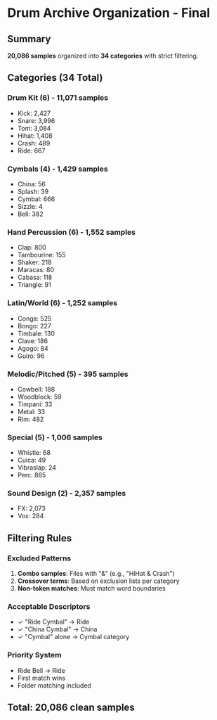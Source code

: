 # Drum Archive Organization - Final

## Summary
**20,086 samples** organized into **34 categories** with strict filtering.

## Categories (34 Total)

### Drum Kit (6) - 11,071 samples
- Kick: 2,427
- Snare: 3,996
- Tom: 3,084
- Hihat: 1,408
- Crash: 489
- Ride: 667

### Cymbals (4) - 1,429 samples
- China: 56
- Splash: 39
- Cymbal: 666
- Sizzle: 4
- Bell: 382

### Hand Percussion (6) - 1,552 samples
- Clap: 800
- Tambourine: 155
- Shaker: 218
- Maracas: 80
- Cabasa: 118
- Triangle: 91

### Latin/World (6) - 1,252 samples
- Conga: 525
- Bongo: 227
- Timbale: 130
- Clave: 186
- Agogo: 84
- Guiro: 96

### Melodic/Pitched (5) - 395 samples
- Cowbell: 188
- Woodblock: 59
- Timpani: 33
- Metal: 33
- Rim: 482

### Special (5) - 1,006 samples
- Whistle: 68
- Cuica: 49
- Vibraslap: 24
- Perc: 865

### Sound Design (2) - 2,357 samples
- FX: 2,073
- Vox: 284

## Filtering Rules

### Excluded Patterns
1. **Combo samples**: Files with "&" (e.g., "HiHat & Crash")
2. **Crossover terms**: Based on exclusion lists per category
3. **Non-token matches**: Must match word boundaries

### Acceptable Descriptors
- ✓ "Ride Cymbal" → Ride
- ✓ "China Cymbal" → China
- ✓ "Cymbal" alone → Cymbal category

### Priority System
- Ride Bell → Ride
- First match wins
- Folder matching included

## Total: 20,086 clean samples
